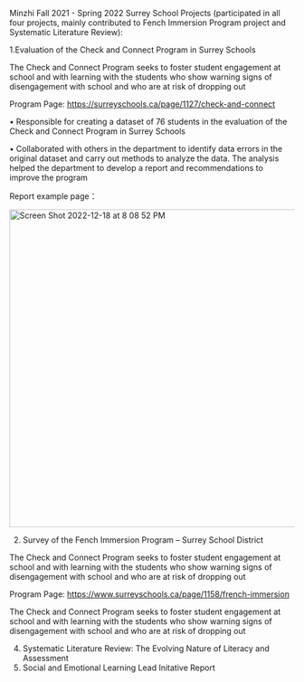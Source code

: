 Minzhi Fall 2021 - Spring 2022 Surrey School Projects (participated in all four projects, mainly contributed to Fench Immersion Program project and Systematic Literature Review):

1.Evaluation of the Check and Connect Program in Surrey Schools

The Check and Connect Program seeks to foster student engagement at school and with learning with the students who show warning signs of disengagement
with school and who are at risk of dropping out

Program Page: https://surreyschools.ca/page/1127/check-and-connect

• Responsible for creating a dataset of 76 students in the evaluation of the Check and Connect Program in Surrey Schools

• Collaborated with others in the department to identify data errors in the original dataset and carry out methods to analyze the data. The analysis helped   the department to develop a report and recommendations to improve the program

Report example page：

<img width="562" alt="Screen Shot 2022-12-18 at 8 08 52 PM" src="https://user-images.githubusercontent.com/37996767/208345860-f57f92df-510d-409c-9b1d-b808647ec1b8.png">

2. Survey of the Fench Immersion Program – Surrey School District

The Check and Connect Program seeks to foster student engagement at school and with learning with the students who show warning signs of disengagement
with school and who are at risk of dropping out

Program Page: https://www.surreyschools.ca/page/1158/french-immersion

The Check and Connect Program seeks to foster student engagement at school and with learning with the students who show warning signs of disengagement
with school and who are at risk of dropping out
   

4. Systematic Literature Review: The Evolving Nature of Literacy and Assessment
5. Social and Emotional Learning Lead Initative Report
